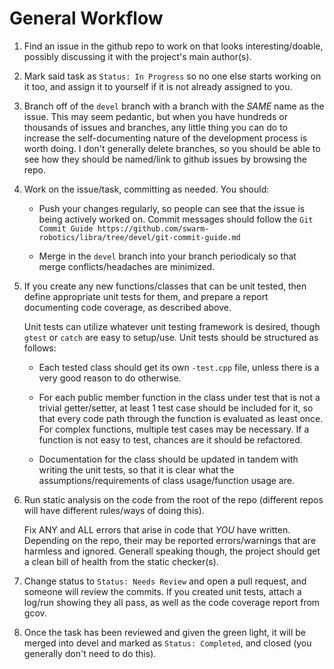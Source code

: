 # General Workflow

1. Find an issue in the github repo to work on that looks interesting/doable,
   possibly discussing it with the project's main author(s).

2. Mark said task as `Status: In Progress` so no one else starts working on it
   too, and assign it to yourself if it is not already assigned to you.

3. Branch off of the `devel` branch with a branch with the *SAME* name as the
   issue. This may seem pedantic, but when you have hundreds or thousands of
   issues and branches, any little thing you can do to increase the
   self-documenting nature of the development process is worth doing. I don't
   generally delete branches, so you should be able to see how they should be
   named/link to github issues by browsing the repo.

4. Work on the issue/task, committing as needed. You should:

   - Push your changes regularly, so people can see that the issue is being
     actively worked on. Commit messages should follow the `Git Commit Guide
     https://github.com/swarm-robotics/libra/tree/devel/git-commit-guide.md` 

   - Merge in the `devel` branch into your branch periodicaly so that merge
     conflicts/headaches are minimized.

5. If you create any new functions/classes that can be unit tested, then define
   appropriate unit tests for them, and prepare a report documenting code
   coverage, as described above.

   Unit tests can utilize whatever unit testing framework is desired, though
   `gtest` or `catch` are easy to setup/use. Unit tests should be structured as
   follows:

   - Each tested class should get its own `-test.cpp` file, unless there is a very
     good reason to do otherwise.

   - For each public member function in the class under test that is not a
     trivial getter/setter, at least 1 test case should be included for it, so
     that every code path through the function is evaluated as least once. For
     complex functions, multiple test cases may be necessary. If a function is
     not easy to test, chances are it should be refactored.

    - Documentation for the class should be updated in tandem with writing the
      unit tests, so that it is clear what the assumptions/requirements of class
      usage/function usage are.

6. Run static analysis on the code from the root of the repo (different repos
   will have different rules/ways of doing this).

   Fix ANY and ALL errors that arise in code that *YOU* have written. Depending
   on the repo, their may be reported errors/warnings that are harmless and
   ignored. Generall speaking though, the project should get a clean bill of
   health from the static checker(s).

7. Change status to `Status: Needs Review` and open a pull request, and someone
   will review the commits. If you created unit tests, attach a log/run showing
   they all pass, as well as the code coverage report from gcov.

8. Once the task has been reviewed and given the green light, it will be merged
   into devel and marked as `Status: Completed`, and closed (you generally don't
   need to do this).
